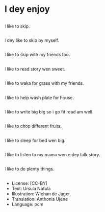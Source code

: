 # I dey enjoy

##
I like to skip.

##
I dey like to skip by myself.

##
I like to skip with my friends too.

##
I like to read story wen sweet.

##
I like to waka for grass with my friends.

##
I like to help wash plate for house.

##
I like to write big big so i go fit read am well.

##
I like to chop different fruits.

##
I like to sleep for bed wen big.

##
I like to listen to my mama wen e dey talk story.

##
I like to do plenty things.

##
* License: [CC-BY]
* Text: Ursula Nafula
* Illustration: Wiehan de Jager
* Translation: Anthonia Ujene
* Language: pcm
